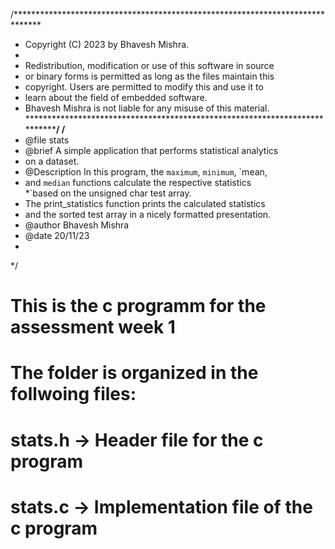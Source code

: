 /******************************************************************************
 * Copyright (C) 2023 by Bhavesh Mishra.
 *
 * Redistribution, modification or use of this software in source 
 * or binary forms is permitted as long as the files maintain this 
 * copyright. Users are permitted to modify this and use it to 
 * learn about the field of embedded software. 
 * Bhavesh Mishra is not liable for any misuse of this material. 
 *****************************************************************************/
/**
 * @file stats
 * @brief A simple application that performs statistical analytics
 * on a dataset.
 * @Description In this program, the `maximum`, `minimum`, `mean,
 * and `median` functions calculate the respective statistics      
 *`based on the unsigned char test array.  
 * The print_statistics function prints the calculated statistics 
 * and the sorted test array in a nicely formatted presentation.
 * @author Bhavesh Mishra
 * @date 20/11/23
 *
 */
 
 # This is the c programm for the assessment week 1

 # The folder is organized in the follwoing files:
 # stats.h -> Header file for the c program
 # stats.c -> Implementation file of the c program
